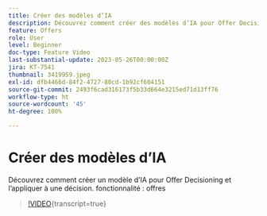 ```yaml
---
title: Créer des modèles d’IA
description: Découvrez comment créer des modèles d’IA pour Offer Decisioning et les appliquer à une décision.
feature: Offers
role: User
level: Beginner
doc-type: Feature Video
last-substantial-update: 2023-05-26T00:00:00Z
jira: KT-7541
thumbnail: 3419959.jpeg
exl-id: dfb4466d-84f2-4727-80cd-1b92cf604151
source-git-commit: 2493f6cad316173f5b33d664e3215ed71d13ff76
workflow-type: ht
source-wordcount: '45'
ht-degree: 100%

---
```


# Créer des modèles d’IA

Découvrez comment créer un modèle d’IA pour Offer Decisioning et l’appliquer à une décision.
fonctionnalité : offres

>[!VIDEO](https://video.tv.adobe.com/v/3419959/?learn=on){transcript=true}
